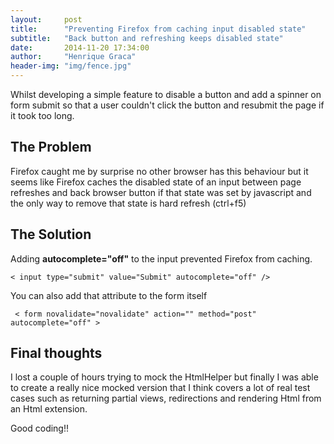 ```yaml
---
layout:     post
title:      "Preventing Firefox from caching input disabled state"
subtitle:   "Back button and refreshing keeps disabled state"
date:       2014-11-20 17:34:00
author:     "Henrique Graca"
header-img: "img/fence.jpg"
---
```

<p>
    Whilst developing a simple feature to disable a button and add a spinner on form submit so that a user couldn't click the button and resubmit the page if it took too long.
</p>
<h2 class="section-heading">The Problem</h2>

<p>Firefox caught me by surprise no other browser has this behaviour but it seems like Firefox caches the disabled state of an input between page refreshes and back browser button if that state was set by javascript and the only way to remove that state is hard refresh (ctrl+f5) </p>

<h2 class="section-heading">The Solution</h2>

<p>Adding <strong>autocomplete="off"</strong> to the input prevented Firefox from caching.</p>

<pre><code>< input type="submit" value="Submit" autocomplete="off" />
</code></pre>

<p>You can also add that attribute to the form itself</p>

<pre><code> < form novalidate="novalidate" action="" method="post" autocomplete="off" >
</code></pre>


<h2 class="section-heading">Final thoughts</h2>

<p>I lost a couple of hours trying to mock the HtmlHelper but finally I was able to create a really nice mocked version that I think covers a lot of real test cases such as returning partial views, redirections and rendering Html from an Html extension.</p>
<p>Good coding!!</p>